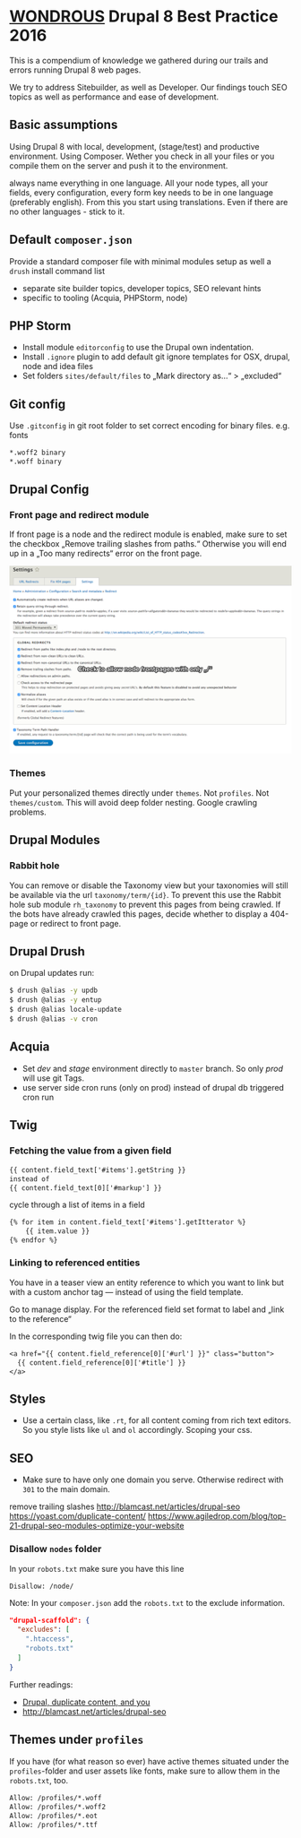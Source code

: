 # [WONDROUS](https://www.wearewondrous.com) Drupal 8 Best Practice 2016

This is a compendium of knowledge we gathered during our trails and errors running Drupal 8 web pages.

We try to address Sitebuilder, as well as Developer. Our findings touch SEO topics as well as performance and ease of development.


## Basic assumptions

Using Drupal 8 with local, development, (stage/test) and productive environment. Using Composer. Wether you check in all your files or you compile them on the server and push it to the environment.

always name everything in one language. All your node types, all your fields, every configuration, every form key needs to be in one language (preferably english). From this you start using translations. Even if there are no other languages - stick to it.

## Default `composer.json`

Provide a standard composer file with minimal modules setup as well a `drush` install command list

- separate site builder topics, developer topics, SEO relevant hints
- specific to tooling (Acquia, PHPStorm, node)

## PHP Storm

- Install module `editorconfig` to use the Drupal own indentation.
- Install `.ignore` plugin to add default git ignore templates for OSX, drupal, node and idea files
- Set folders `sites/default/files` to „Mark directory as…“ > „excluded“ 


## Git config

Use `.gitconfig` in git root folder to set correct encoding for binary files. e.g. fonts

```
*.woff2 binary
*.woff binary
```

## Drupal Config

### Front page and redirect module

If front page is a node and the redirect module is enabled, make sure to set the checkbox „Remove trailing slashes from paths.“ Otherwise you will end up in a „Too many redirects“ error on the front page. 

![redirect setup](screens/redirect-module-config.png)

### Themes

Put your personalized themes directly under `themes`. Not `profiles`. Not `themes/custom`. This will avoid deep folder nesting. Google crawling problems.

## Drupal Modules

### Rabbit hole

You can remove or disable the Taxonomy view but your taxonomies will still be available via the url `taxonomy/term/{id}`. To prevent this use the Rabbit hole sub module `rh_taxonomy` to prevent this pages from being crawled.
If the bots have already crawled this pages, decide whether to display a 404-page or redirect to front page.


## Drupal Drush

on Drupal updates run:

```bash
$ drush @alias -y updb
$ drush @alias -y entup
$ drush @alias locale-update
$ drush @alias -v cron
```

## Acquia

- Set *dev* and *stage* environment directly to `master` branch. So only *prod* will use git Tags.
- use server side cron runs (only on prod) instead of drupal db triggered cron run

## Twig

### Fetching the value from a given field

```twig
{{ content.field_text['#items'].getString }}
instead of 
{{ content.field_text[0]['#markup'] }}
```

cycle through a list of items in a field
```twig
{% for item in content.field_text['#items'].getItterator %}
	{{ item.value }}
{% endfor %}
```

### Linking to referenced entities

You have in a teaser view an entity reference to which you want to link but with a custom anchor tag — instead of using the field template.

Go to manage display. For the referenced field set format to label and „link to the reference“

In the corresponding twig file you can then do:

```twig
<a href="{{ content.field_reference[0]['#url'] }}" class="button">
  {{ content.field_reference[0]['#title'] }}
</a>
```
 


## Styles

- Use a certain class, like `.rt`, for all content coming from rich text editors. So you style lists like `ul` and `ol` accordingly. Scoping your css.

## SEO 

- Make sure to have only one domain you serve. Otherwise redirect with `301` to the main domain.

remove trailing slashes
http://blamcast.net/articles/drupal-seo
https://yoast.com/duplicate-content/
https://www.agiledrop.com/blog/top-21-drupal-seo-modules-optimize-your-website

### Disallow `nodes` folder

In your `robots.txt` make sure you have this line

	Disallow: /node/

Note: In your `composer.json` add the `robots.txt` to the exclude information.

```json
"drupal-scaffold": {
  "excludes": [
    ".htaccess",
    "robots.txt"
  ]
}
````

Further readings:

- [Drupal, duplicate content, and you](https://www.lullabot.com/articles/drupal-duplicate-content-and-you)
- http://blamcast.net/articles/drupal-seo


## Themes under `profiles`

If you have (for what reason so ever) have active themes situated under the `profiles`-folder and user assets like fonts, make sure to allow them in the `robots.txt`, too.

```
Allow: /profiles/*.woff
Allow: /profiles/*.woff2
Allow: /profiles/*.eot
Allow: /profiles/*.ttf
```
